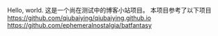 Hello, world.
这是一个尚在测试中的博客小站项目。
本项目参考了以下项目
https://github.com/qiubaiying/qiubaiying.github.io
https://github.com/ephemeralnostalgia/batfantasy
